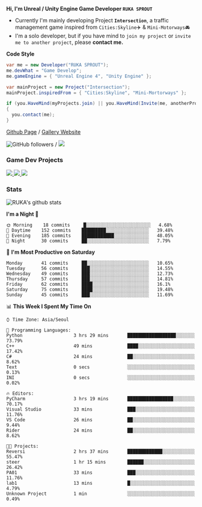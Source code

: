 **Hi, I'm Unreal / Unity Engine Game Developer `RUKA SPROUT`**

- Currently I'm mainly developing Project **`Intersection`**, a traffic management game inspired from `Cities:Skyline`✈️ & `Mini-Motorways`🚘
- I'm a solo developer, but if you have mind to `join my project` or `invite me to another project`, please **contact me.**

**Code Style**

```csharp
var me = new Developer("RUKA SPROUT");
me.devWhat = "Game Develop";
me.gameEngine = { "Unreal Engine 4", "Unity Engine" };
```

```csharp
var mainProject = new Project("Intersection");
mainProject.inspiredFrom = { "Cities:Skyline", "Mini-Mortorways" };

if (you.HaveMind(myProjects.join) || you.HaveMind(Invite(me, anotherProject)))
{
  you.contact(me);
}
```

[Github Page](https://lutca1320.github.io/) / [Gallery Website](https://rukasp.xyz/)

![GitHub followers](https://img.shields.io/github/followers/lutca1320?label=Follow&style=social) / [![](https://img.shields.io/badge/Gmail-lutca1320%40gmail.com-blue)](mailto:lutca1320@gmail.com)

### Game Dev Projects

<a href="https://github.com/lutca1320/Intersection">
  <img src="https://github-readme-stats.vercel.app/api/pin/?username=lutca1320&repo=Intersection" />
</a>
<a href="https://github.com/lutca1320/Reversi">
  <img src="https://github-readme-stats.vercel.app/api/pin/?username=lutca1320&repo=Reversi" />
</a>
<a href="https://github.com/lutca1320/Together">
  <img src="https://github-readme-stats.vercel.app/api/pin/?username=lutca1320&repo=Together" />
</a>


### Stats

![RUKA's github stats](https://github-readme-stats.vercel.app/api?username=lutca1320&show_icons=true&include_all_commits=true&count_private=true&hide=contribs,prs)

<!--START_SECTION:waka-->
**I'm a Night 🦉** 

```text
🌞 Morning    18 commits     █░░░░░░░░░░░░░░░░░░░░░░░░   4.68% 
🌆 Daytime    152 commits    █████████░░░░░░░░░░░░░░░░   39.48% 
🌃 Evening    185 commits    ████████████░░░░░░░░░░░░░   48.05% 
🌙 Night      30 commits     ██░░░░░░░░░░░░░░░░░░░░░░░   7.79%

```
📅 **I'm Most Productive on Saturday** 

```text
Monday       41 commits     ██░░░░░░░░░░░░░░░░░░░░░░░   10.65% 
Tuesday      56 commits     ███░░░░░░░░░░░░░░░░░░░░░░   14.55% 
Wednesday    49 commits     ███░░░░░░░░░░░░░░░░░░░░░░   12.73% 
Thursday     57 commits     ███░░░░░░░░░░░░░░░░░░░░░░   14.81% 
Friday       62 commits     ████░░░░░░░░░░░░░░░░░░░░░   16.1% 
Saturday     75 commits     ████░░░░░░░░░░░░░░░░░░░░░   19.48% 
Sunday       45 commits     ███░░░░░░░░░░░░░░░░░░░░░░   11.69%

```


📊 **This Week I Spent My Time On** 

```text
⌚︎ Time Zone: Asia/Seoul

💬 Programming Languages: 
Python                   3 hrs 29 mins       ██████████████████░░░░░░░   73.79% 
C++                      49 mins             ████░░░░░░░░░░░░░░░░░░░░░   17.42% 
C#                       24 mins             ██░░░░░░░░░░░░░░░░░░░░░░░   8.62% 
Text                     0 secs              ░░░░░░░░░░░░░░░░░░░░░░░░░   0.13% 
INI                      0 secs              ░░░░░░░░░░░░░░░░░░░░░░░░░   0.02%

🔥 Editors: 
PyCharm                  3 hrs 19 mins       █████████████████░░░░░░░░   70.17% 
Visual Studio            33 mins             ███░░░░░░░░░░░░░░░░░░░░░░   11.76% 
VS Code                  26 mins             ██░░░░░░░░░░░░░░░░░░░░░░░   9.44% 
Rider                    24 mins             ██░░░░░░░░░░░░░░░░░░░░░░░   8.62%

🐱‍💻 Projects: 
Reversi                  2 hrs 37 mins       █████████████░░░░░░░░░░░░   55.47% 
steer                    1 hr 15 mins        ██████░░░░░░░░░░░░░░░░░░░   26.42% 
PA01                     33 mins             ███░░░░░░░░░░░░░░░░░░░░░░   11.76% 
lab1                     13 mins             █░░░░░░░░░░░░░░░░░░░░░░░░   4.79% 
Unknown Project          1 min               ░░░░░░░░░░░░░░░░░░░░░░░░░   0.49%

```


<!--END_SECTION:waka-->

